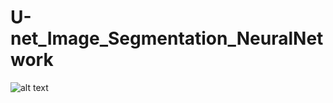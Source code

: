 # U-net_Image_Segmentation_NeuralNetwork

![alt text](https://raw.githubusercontent.com/manohareddy/U-net_Image_Segmentation_NeuralNetwork/img.png)
